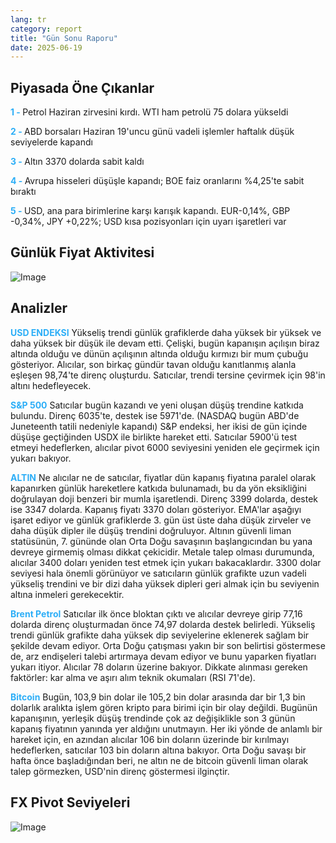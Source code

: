 ```yaml
---
lang: tr
category: report
title: "Gün Sonu Raporu"
date: 2025-06-19
---
```



<h2>Piyasada Öne Çıkanlar</h2>
<strong style="color: #2caef7;">1 - </strong> Petrol Haziran zirvesini kırdı. WTI ham petrolü 75 dolara yükseldi

<strong style="color: #2caef7;">2 - </strong> ABD borsaları Haziran 19'uncu günü vadeli işlemler haftalık düşük seviyelerde kapandı


<strong style="color: #2caef7;">3 - </strong> Altın 3370 dolarda sabit kaldı


<strong style="color: #2caef7;">4 - </strong> Avrupa hisseleri düşüşle kapandı; BOE faiz oranlarını %4,25'te sabit bıraktı

<strong style="color: #2caef7;">5 - </strong> USD, ana para birimlerine karşı karışık kapandı. EUR-0,14%, GBP -0,34%, JPY +0,22%; USD kısa pozisyonları için uyarı işaretleri var



<h2>Günlük Fiyat Aktivitesi</h2>
<img src="https://markleighedu.github.io/img/Jun-2025/19-Jun-2025/price.jpg" alt="Image"/>

<h2>Analizler</h2>
<strong style="color: #2caef7;">USD ENDEKSI</strong> Yükseliş trendi günlük grafiklerde daha yüksek bir yüksek ve daha yüksek bir düşük ile devam etti. Çelişki, bugün kapanışın açılışın biraz altında olduğu ve dünün açılışının altında olduğu kırmızı bir mum çubuğu gösteriyor. Alıcılar, son birkaç gündür tavan olduğu kanıtlanmış alanla eşleşen 98,74'te direnç oluşturdu. Satıcılar, trendi tersine çevirmek için 98'in altını hedefleyecek.

<strong style="color: #2caef7;">S&P 500</strong> Satıcılar bugün kazandı ve yeni oluşan düşüş trendine katkıda bulundu. Direnç 6035'te, destek ise 5971'de. (NASDAQ bugün ABD'de Juneteenth tatili nedeniyle kapandı) S&P endeksi, her ikisi de gün içinde düşüşe geçtiğinden USDX ile birlikte hareket etti. Satıcılar 5900'ü test etmeyi hedeflerken, alıcılar pivot 6000 seviyesini yeniden ele geçirmek için yukarı bakıyor.

<strong style="color: #2caef7;">ALTIN</strong> Ne alıcılar ne de satıcılar, fiyatlar dün kapanış fiyatına paralel olarak kapanırken günlük hareketlere katkıda bulunamadı, bu da yön eksikliğini doğrulayan doji benzeri bir mumla işaretlendi. Direnç 3399 dolarda, destek ise 3347 dolarda. Kapanış fiyatı 3370 doları gösteriyor. EMA'lar aşağıyı işaret ediyor ve günlük grafiklerde 3. gün üst üste daha düşük zirveler ve daha düşük dipler ile düşüş trendini doğruluyor. Altının güvenli liman statüsünün, 7. gününde olan Orta Doğu savaşının başlangıcından bu yana devreye girmemiş olması dikkat çekicidir. Metale talep olması durumunda, alıcılar 3400 doları yeniden test etmek için yukarı bakacaklardır. 3300 dolar seviyesi hala önemli görünüyor ve satıcıların günlük grafikte uzun vadeli yükseliş trendini ve bir dizi daha yüksek dipleri geri almak için bu seviyenin altına inmeleri gerekecektir.

<strong style="color: #2caef7;">Brent Petrol</strong> Satıcılar ilk önce bloktan çıktı ve alıcılar devreye girip 77,16 dolarda direnç oluşturmadan önce 74,97 dolarda destek belirledi. Yükseliş trendi günlük grafikte daha yüksek dip seviyelerine eklenerek sağlam bir şekilde devam ediyor. Orta Doğu çatışması yakın bir son belirtisi göstermese de, arz endişeleri talebi artırmaya devam ediyor ve bunu yaparken fiyatları yukarı itiyor. Alıcılar 78 doların üzerine bakıyor. Dikkate alınması gereken faktörler: kar alma ve aşırı alım teknik okumaları (RSI 71'de).

<strong style="color: #2caef7;">Bitcoin</strong> Bugün, 103,9 bin dolar ile 105,2 bin dolar arasında dar bir 1,3 bin dolarlık aralıkta işlem gören kripto para birimi için bir olay değildi. Bugünün kapanışının, yerleşik düşüş trendinde çok az değişiklikle son 3 günün kapanış fiyatının yanında yer aldığını unutmayın. Her iki yönde de anlamlı bir hareket için, en azından alıcılar 106 bin doların üzerinde bir kırılmayı hedeflerken, satıcılar 103 bin doların altına bakıyor. Orta Doğu savaşı bir hafta önce başladığından beri, ne altın ne de bitcoin güvenli liman olarak talep görmezken, USD'nin direnç göstermesi ilginçtir.



<h2>FX Pivot Seviyeleri</h2>
<img src="https://markleighedu.github.io/img/Jun-2025/19-Jun-2025/pivot.jpg" alt="Image"/>